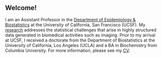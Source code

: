 ## Welcome!

I am an Assistant Professor in the [Department of Epidemiology & Biostatistics](https://epibiostat.ucsf.edu/) at the University of California, San Francisco (UCSF). My [research](research.md) addresses the statistical challenges that arise in highly structured data generated in biomedical activities such as imaging. Prior to my arrival at UCSF, I received a doctorate from the Department of Biostatistics at the University of California, Los Angeles (UCLA) and a BA in Biochemistry from Columbia University. For more information, please see my [CV](Aaron_Scheffler_CV.pdf).

